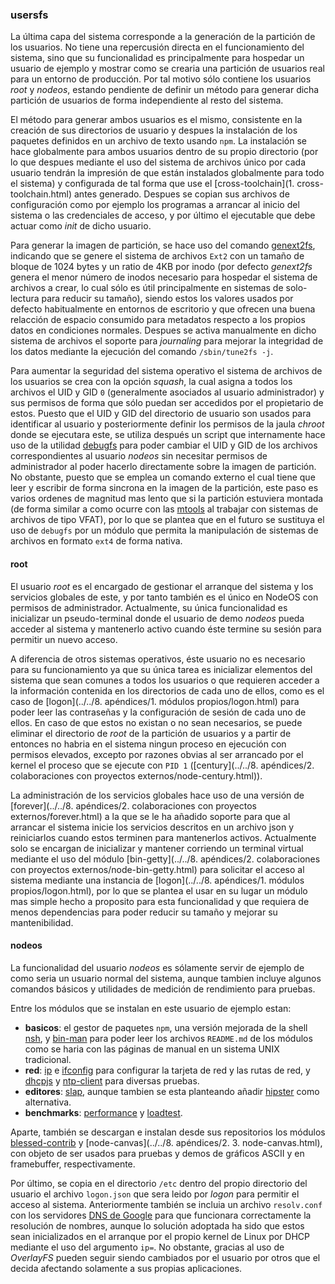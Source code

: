 ### usersfs

La última capa del sistema corresponde a la generación de la partición de los
usuarios. No tiene una repercusión directa en el funcionamiento del sistema,
sino que su funcionalidad es principalmente para hospedar un usuario de ejemplo
y mostrar como se crearia una partición de usuarios real para un entorno de
producción. Por tal motivo sólo contiene los usuarios *root* y *nodeos*, estando
pendiente de definir un método para generar dicha partición de usuarios de forma
independiente al resto del sistema.

El método para generar ambos usuarios es el mismo, consistente en la creación de
sus directorios de usuario y despues la instalación de los paquetes definidos en
un archivo de texto usando `npm`. La instalación se hace globalmente para ambos
usuarios dentro de su propio directorio (por lo que despues mediante el uso del
sistema de archivos único por cada usuario tendrán la impresión de que están
instalados globalmente para todo el sistema) y configurada de tal forma que use
el [cross-toolchain](1. cross-toolchain.html) antes generado. Despues se copian
sus archivos de configuración como por ejemplo los programas a arrancar al
inicio del sistema o las credenciales de acceso, y por último el ejecutable que
debe actuar como *init* de dicho usuario.

Para generar la imagen de partición, se hace uso del comando
[genext2fs](http://genext2fs.sourceforge.net), indicando que se genere el
sistema de archivos `Ext2` con un tamaño de bloque de 1024 bytes y un ratio de
4KB por inodo (por defecto *genext2fs* genera el menor número de inodos
necesario para hospedar el sistema de archivos a crear, lo cual sólo es útil
principalmente en sistemas de solo-lectura para reducir su tamaño), siendo estos
los valores usados por defecto habitualmente en entornos de escritorio y que
ofrecen una buena relacción de espacio consumido para metadatos respecto a los
propios datos en condiciones normales. Despues se activa manualmente en dicho
sistema de archivos el soporte para *journaling* para mejorar la integridad de
los datos mediante la ejecución del comando `/sbin/tune2fs -j`.

Para aumentar la seguridad del sistema operativo el sistema de archivos de los
usuarios se crea con la opción *squash*, la cual asigna a todos los archivos el
UID y GID `0` (generalmente asociados al usuario administrador) y sus permisos
de forma que sólo puedan ser accedidos por el propietario de estos. Puesto que
el UID y GID del directorio de usuario son usados para identificar al usuario y
posteriormente definir los permisos de la jaula *chroot* donde se ejecutara este,
se utiliza después un script que internamente hace uso de la utilidad
[debugfs](http://linux.die.net/man/8/debugfs) para poder cambiar el UID y GID de
los archivos correspondientes al usuario *nodeos* sin necesitar permisos de
administrador al poder hacerlo directamente sobre la imagen de partición. No
obstante, puesto que se emplea un comando externo el cual tiene que leer y
escribir de forma sincrona en la imagen de la partición, este paso es varios
ordenes de magnitud mas lento que si la partición estuviera montada (de forma
similar a como ocurre con las [mtools](http://www.gnu.org/software/mtools) al
trabajar con sistemas de archivos de tipo VFAT), por lo que se plantea que en el
futuro se sustituya el uso de `debugfs` por un módulo que permita la
manipulación de sistemas de archivos en formato `ext4` de forma nativa.

#### root

El usuario *root* es el encargado de gestionar el arranque del sistema y los
servicios globales de este, y por tanto también es el único en NodeOS con
permisos de administrador. Actualmente, su única funcionalidad es inicializar un
pseudo-terminal donde el usuario de demo *nodeos* pueda acceder al sistema y
mantenerlo activo cuando éste termine su sesión para permitir un nuevo acceso.

A diferencia de otros sistemas operativos, éste usuario no es necesario para su
funcionamiento ya que su única tarea es inicializar elementos del sistema que
sean comunes a todos los usuarios o que requieren acceder a la información
contenida en los directorios de cada uno de ellos, como es el caso de
[logon](../../8. apéndices/1. módulos propios/logon.html) para poder
leer las contraseñas y la configuración de sesión de cada uno de ellos. En caso
de que estos no existan o no sean necesarios, se puede eliminar el directorio de
*root* de la partición de usuarios y a partir de entonces no habria en el
sistema ningun proceso en ejecución con permisos elevados, excepto por razones
obvias al ser arrancado por el kernel el proceso que se ejecute con `PID 1`
([century](../../8. apéndices/2. colaboraciones con proyectos externos/node-century.html)).

La administración de los servicios globales hace uso de una versión de
[forever](../../8. apéndices/2. colaboraciones con proyectos externos/forever.html)
a la que se le ha añadido soporte para que al arrancar el sistema inicie los
servicios descritos en un archivo json y reiniciarlos cuando estos terminen para
mantenerlos activos. Actualmente solo se encargan de inicializar y mantener
corriendo un terminal virtual mediante el uso del módulo
[bin-getty](../../8. apéndices/2. colaboraciones con proyectos externos/node-bin-getty.html)
para solicitar el acceso al sistema mediante una instancia de
[logon](../../8. apéndices/1. módulos propios/logon.html), por lo que se
plantea el usar en su lugar un módulo mas simple hecho a proposito para esta
funcionalidad y que requiera de menos dependencias para poder reducir su tamaño
y mejorar su mantenibilidad.

#### nodeos

La funcionalidad del usuario *nodeos* es sólamente servir de ejemplo de como
seria un usuario normal del sistema, aunque tambien incluye algunos comandos
básicos y utilidades de medición de rendimiento para pruebas.

Entre los módulos que se instalan en este usuario de ejemplo estan:

* **basicos**: el gestor de paquetes `npm`, una versión mejorada de la shell
  [nsh](https://github.com/groundwater/node-bin-nsh), y
  [bin-man](https://github.com/groundwater/node-bin-man) para poder leer los
  archivos `README.md` de los módulos como se haria con las páginas de manual en
  un sistema UNIX tradicional.
* **red**: [ip](https://github.com/NodeOS/ip) e
  [ifconfig](https://github.com/NodeOS/ifconfig) para configurar la tarjeta de
  red y las rutas de red, y [dhcpjs](https://github.com/apaprocki/node-dhcpjs) y
  [ntp-client](https://github.com/moonpyk/node-ntp-client) para diversas pruebas.
* **editores**: [slap](https://github.com/slap-editor/slap), aunque tambien se
  esta planteando añadir [hipster](https://github.com/dominictarr/hipster) como
  alternativa.
* **benchmarks**: [performance](https://github.com/alexfernandez/performance) y
  [loadtest](https://github.com/alexfernandez/loadtest).

Aparte, también se descargan e instalan desde sus repositorios los módulos
[blessed-contrib](https://github.com/yaronn/blessed-contrib) y
[node-canvas](../../8. apéndices/2. 3. node-canvas.html), con objeto de
ser usados para pruebas y demos de gráficos ASCII y en framebuffer,
respectivamente.

Por último, se copia en el directorio `/etc` dentro del propio directorio del
usuario el archivo `logon.json` que sera leido por *logon* para permitir el
acceso al sistema. Anteriormente también se incluia un archivo `resolv.conf` con
los servidores [DNS de Google](https://developers.google.com/speed/public-dns)
para que funcionara correctamente la resolución de nombres, aunque lo solución
adoptada ha sido que estos sean inicializados en el arranque por el propio
kernel de Linux por DHCP mediante el uso del argumento `ip=`. No obstante,
gracias al uso de *OverlayFS* pueden seguir siendo cambiados por el usuario por
otros que el decida afectando solamente a sus propias aplicaciones.

